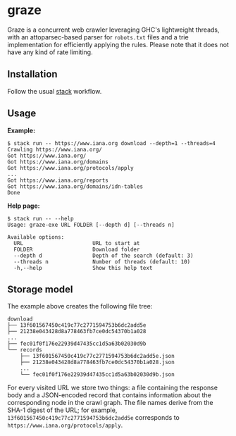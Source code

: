 # graze

Graze is a concurrent web crawler leveraging GHC's lightweight threads,
with an attoparsec-based parser for `robots.txt` files and a trie implementation
for efficiently applying the rules. Please note that it does not have any kind
of rate limiting.


## Installation

Follow the usual [stack](https://www.haskellstack.org) workflow.


## Usage

**Example:**

```
$ stack run -- https://www.iana.org download --depth=1 --threads=4
Crawling https://www.iana.org/
Got https://www.iana.org/
Got https://www.iana.org/domains
Got https://www.iana.org/protocols/apply
...
Got https://www.iana.org/reports
Got https://www.iana.org/domains/idn-tables
Done
```

**Help page:**

```
$ stack run -- --help
Usage: graze-exe URL FOLDER [--depth d] [--threads n]

Available options:
  URL                      URL to start at
  FOLDER                   Download folder
  --depth d                Depth of the search (default: 3)
  --threads n              Number of threads (default: 10)
  -h,--help                Show this help text
```


## Storage model

The example above creates the following file tree:

```
download
├── 13f601567450c419c77c2771594753b6dc2add5e
├── 21238e043428d8a778463fb7ce0dc54370b1a028
...
├── fec01f0f176e22939d47435cc1d5a63b02030d9b
└── records
    ├── 13f601567450c419c77c2771594753b6dc2add5e.json
    ├── 21238e043428d8a778463fb7ce0dc54370b1a028.json
    ...
    └── fec01f0f176e22939d47435cc1d5a63b02030d9b.json
```

For every visited URL we store two things: a file containing the response body
and a JSON-encoded record that contains information about the corresponding node
in the crawl graph. The file names derive from the SHA-1 digest of the URL; for
example, `13f601567450c419c77c2771594753b6dc2add5e` corresponds to
`https://www.iana.org/protocols/apply`.
